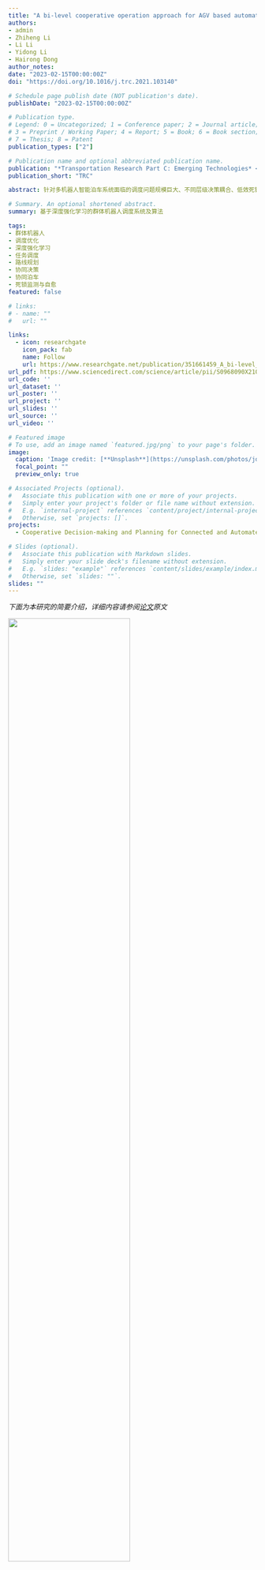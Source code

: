 ```yaml
---
title: "A bi-level cooperative operation approach for AGV based automated valet parking"
authors:
- admin
- Zhiheng Li
- Li Li
- Yidong Li 
- Hairong Dong
author_notes:
date: "2023-02-15T00:00:00Z"
doi: "https://doi.org/10.1016/j.trc.2021.103140"

# Schedule page publish date (NOT publication's date).
publishDate: "2023-02-15T00:00:00Z"

# Publication type.
# Legend: 0 = Uncategorized; 1 = Conference paper; 2 = Journal article;
# 3 = Preprint / Working Paper; 4 = Report; 5 = Book; 6 = Book section;
# 7 = Thesis; 8 = Patent
publication_types: ["2"]

# Publication name and optional abbreviated publication name.
publication: "*Transportation Research Part C: Emerging Technologies* <br /> (中科院1区TOP期刊; JCR Q1区; 影响因子=9.022)"
publication_short: "TRC"

abstract: 针对多机器人智能泊车系统面临的调度问题规模巨大、不同层级决策耦合、低效死锁等挑战，本研究提出了基于深度强化学习的群体机器人调度系统及算法。该研究构建了新兴分层调度系统，提出了群体机器人宏观任务调度、中观路线规划、微观协同决策、死锁监测自愈等算法，大幅提高了机器人泊车系统的高效性、稳定性、协同性。本研究为群体机器人协同作业场景提供了一般性的调度系统及先进算法。

# Summary. An optional shortened abstract.
summary: 基于深度强化学习的群体机器人调度系统及算法

tags:
- 群体机器人
- 调度优化
- 深度强化学习
- 任务调度
- 路线规划
- 协同决策
- 协同泊车
- 死锁监测与自愈
featured: false

# links:
# - name: ""
#   url: ""

links:
  - icon: researchgate
    icon_pack: fab
    name: Follow
    url: https://www.researchgate.net/publication/351661459_A_bi-level_cooperative_operation_approach_for_AGV_based_automated_valet_parking
url_pdf: https://www.sciencedirect.com/science/article/pii/S0968090X21001583
url_code: ''
url_dataset: ''
url_poster: ''
url_project: ''
url_slides: ''
url_source: ''
url_video: ''

# Featured image
# To use, add an image named `featured.jpg/png` to your page's folder. 
image:
  caption: 'Image credit: [**Unsplash**](https://unsplash.com/photos/jdD8gXaTZsc)'
  focal_point: ""
  preview_only: true

# Associated Projects (optional).
#   Associate this publication with one or more of your projects.
#   Simply enter your project's folder or file name without extension.
#   E.g. `internal-project` references `content/project/internal-project/index.md`.
#   Otherwise, set `projects: []`.
projects:
  - Cooperative Decision-making and Planning for Connected and Automated Vehicles

# Slides (optional).
#   Associate this publication with Markdown slides.
#   Simply enter your slide deck's filename without extension.
#   E.g. `slides: "example"` references `content/slides/example/index.md`.
#   Otherwise, set `slides: ""`.
slides: ""
---
```


*下面为本研究的简要介绍，详细内容请参阅[论文](https://www.sciencedirect.com/science/article/pii/S0968090X21001583)原文*

<img src=Fig1.jpg  width=70% />

**典型的群体机器人停车系统**. 典型的群体机器人停车常，车辆在停车场中不断进出。司机在停车场入口或下车区下车。停车场作业管理（POM）系统为其分配未占用的停车位，然后AGV机器人将车辆运输到分配的停车位中。通常，一个大型停车场包含数百个停车位，并根据布局划分为几个区域。为了增加单个训练结果的可扩展性，期望不同区域的拓扑结构相似。同时，为了充分发挥大型停车场的优势，到达的车辆通常均匀分布在不同的区域，或者根据驾驶员距离目的地的远近，根据就近原则进行区域分配。

---

<img src=Fig2.jpg  width=95% />

**我们提出的多AGV机器人泊车调度系统**. 系统分为任务调度、路线规划和轨迹规划。任务调度根据停车场的情况为到达的车辆分配停车位。给定地图和分配的停车位，路线规划通过避开静态障碍物来确定到达目的地的路线。轨迹规划计算纵向轨迹以遵循路线，同时避免碰撞和死锁。与上述三个子模块并行的另一个子模块是死锁检测和自愈模块，用于检测潜在的环形死锁并恢复锁定的机器人。

---
<img src=Fig3.jpg  width=50% />

**基于深度强化学习的任务调度模型之状态空间设置**

---

<img src=Fig4.jpg  width=50% />

**基于深度强化学习的任务调度模型**. 使用深度强化学习算法解决全局停车位分配问题主要有以下困难：（*i*）奖励是稀疏的，大多数随机选择的经验对模型学习的贡献很小；（*ii*） 即使在模拟环境中，对状态-动作空间的探索也是耗时的；（*iii*） 环境是动态的，许多随机因素（如车辆到达和离开时间的不确定性等）干扰模型训练，这使得事件奖励的方差很大。为了应对上述挑战，我们提出了一种基于原始深度Q网络（DQN）和现有改进技术的Double Dueling Deep Q-network。


---

<img src=Fig5.jpg  width=50% />

**基于深度强化学习的任务调度模型之深度网络设置**

---

<img src=Fig6.jpg  width=50% />

**多机器人冲突和死锁场景**。我们重点考虑冲突场景，其中容易发生拥塞和死锁。因此，轨迹规划模块在于求解存在冲突的群体AGV的安全高效轨迹，实现多辆AGV协同通过冲突区域。然而，多辆AGV的轨迹规划复杂而耗时，同时进行所有AGV的协同驾驶是不切实际的。因此，考虑到相距较远的AGV之间的弱相互作用，我们将封闭环境划分为一般局部区域，并将每个局部区域内的AGV轨迹规划为一组。通过上述场景分割，大大简化了多AGV协同驾驶的问题。上图显示了一个典型的局部场景。通常，在局部场景中有两种类型的冲突区域，即停车位前面的区域和十字路口。然而，与道路网络中的多交叉口不同，停车场内的冲突区域彼此靠近，因此车道经常出现交通拥堵。因此，为了减少等待时间并避免死锁，将协同规划即将穿越同一冲突区域的AGV的轨迹。特别的，上图中的*J*和*K*是死锁的，即它们等待彼此释放占用的空间。

---
<img src=Fig7.jpg  width=95% />

**典型冲突场景**.


---
<img src=Fig8.jpg  width=60% />

**基于规划的多机器人协同路权分配方法**. 我们采用基于树搜索的方法求解多机器人在冲突区域的路权协同方案，即通过冲突区域的优先级。根节点的子节点是所有可能的排列顺序。从第二层开始为每个附加层添加一个分离器，直到所有AGV分别通过冲突区域。但是，原始的树搜索方法没有考虑潜在的冲突和死锁。本文同时提出了修剪算法来删除不可行和不安全的方案，从而减少了轨迹规划的时间消耗。

---

<img src=Fig9.jpg  width=60% />

**两个或多个AGV之间不会因为争夺相同的空间资源而发生碰撞或死锁**. 在上层，基于DRL模型分配的停车区域。如果在指定的区域中没有可用的停车位，POM系统将在其他区域中随机分配停车位，以确保行驶到同一停车位的两辆AGV之间没有冲突。在较低级别中，首先检测任何可能的冲突区域。然后根据规划方法确定AGV通过冲突区的有效通过顺序。有效的通过顺序确保AGV不会因争夺交叉或重叠的空间资源而陷入碰撞或死锁。然而，由于AGV进出停车位的随机性，两个或多个冲突区域可能相邻或重叠。如上图所示，为了避免同一AGV在不同的局部合作场景中多次规划的矛盾，我们将重叠或相邻的冲突区域合并为统一场景。然后，在扩展的局部区域中进行协同轨迹规划。

---


<img src=Fig10.jpg  width=60% />

**多机器人死锁监测与自愈方法**.  与碰撞相比，死锁是群体机器人同时作业时常见的困难。上述基于规划的协同驾驶方式避免了冲突地区争夺空间的僵局。然而，由于每个AGV都沿着其最佳路径移动，因此存在多个AGV循环等待形式的潜在死锁。循环等待死锁是指一组AGV陷入无限等待中，以获得同一组中其他AGV所占用的空间。上图显示了循环等待死锁的一个示例。在环形等待中，当圆圈中的一个或多个AGV放弃任务或改变路径时，锁定的AGV可以恢复移动。据此，本文提出了相应的实时检测方法来检测循环等待死锁；在发生死锁时，通过重新分配停车位或为优先级较低的任务规划新路径来恢复该系统。


---

### *仿真实验*

<img src=Fig11.jpg  width=70% />

**虚拟实验场景**. 可以看到，拥堵主要是由AGV之间的冲突引起的，尤其是在十字路口。

---


## Citation
If you find our work is useful in your research, please consider citing:
```
@article{zhang2021bi,
  title={A bi-level cooperative operation approach for AGV based automated valet parking},
  author={Zhang, Jiawei and Li, Zhiheng and Li, Li and Li, Yidong and Dong, Hairong},
  journal={Transportation Research Part C: Emerging Technologies},
  volume={128},
  pages={103140},
  year={2021},
  publisher={Elsevier}
}
```

